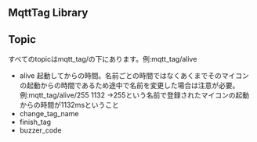 ## MqttTag Library

## Topic
すべてのtopicはmqtt_tag/の下にあります。例:mqtt_tag/alive
- alive  起動してからの時間。名前ごとの時間ではなくあくまでそのマイコンの起動からの時間であるため途中で名前を変更した場合は注意が必要。例:mqtt_tag/alive/255 1132 ->255という名前で登録されたマイコンの起動からの時間が1132msということ
- change_tag_name
- finish_tag
- buzzer_code

